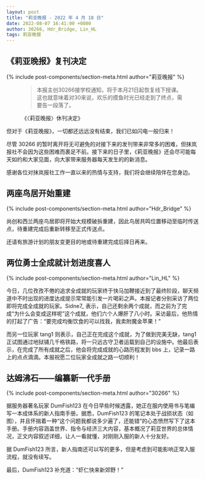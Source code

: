 ```yaml
---
layout: post
title: "莉亚晚报 - 2022 年 4 月 18 日"
date: 2022-08-07 16:41:00 +0800
author: 30266, Hdr_Bridge, Lin_HL
tags: 莉亚晚报
---
```


## 《莉亚晚报》复刊决定
{% include post-components/section-meta.html author="莉亚晚报" %}
<figure class="blockquote">
  <blockquote>
    <p>本报主创30266接学校通知，将于本月21日起恢复线下授课。这也就意味着对30来说，欢乐的摸鱼时光已经走到了终点，需要告一段落了。</p>
  </blockquote>
  <figcaption class="blockquote-footer">《〈莉亚晚报〉休刊决定》</figcaption>
</figure>

但对于《莉亚晚报》，一切都还远远没有结束，我们已如闪电一般归来！

尽管 30266 的暂时离开将无可避免的对接下来的发刊带来非常多的困难，但抹岚报社不会因为这些困难而裹足不前。接下来的日子里，《莉亚晚报》还会尽可能每天如约和大家见面，向大家带来服务器每天发生的的新消息。

感谢各位对抹岚报社工作一直以来的热情与支持，我们将会继续陪伴在您身边。

## 两座鸟居开始重建
{% include post-components/section-meta.html author="Hdr_Bridge" %}

尚创和西兰两座鸟居即将开始大规模破拆重建，因此鸟居共鸣位置移动至临时传送点，待重建完成后重新转移至正式传送点。

还请有旅游计划的朋友变更目的地或待重建完成后择日再来。

## 两位勇士全成就计划进度喜人
{% include post-components/section-meta.html author="Lin_HL" %}

今日，几位孜孜不倦的追求全成就的玩家终于快马加鞭接近到了最终阶段，聊天频道中不时出现的进度达成提示常常能引发一片喝彩之声。本报记者分别采访了两位即将完成全成就的玩家。Sidne7_ 表示，自己还剩余两个成就，而之前为了完成“为什么会变成这样呢”这个成就，他们六个人爆肝了八小时。采访最后，他热情的打起了广告：“要完成均衡饮食的可以找我，我卖附魔金苹果！”

而另一位玩家 tang1 则表示，自己正在完成这个成就，为了做到完美无缺，tang1 正试图通过地狱铺几千格铁路，将一只远古守卫者运载到自己的设施中。他最后表示，在完成了所有成就之后，他会将完成成就的心路历程发到 bbs 上，记录一路上的点点滴滴。本报祝愿二位玩家全成就之路一切顺利！

## 达姆沸石——编纂新一代手册
{% include post-components/section-meta.html author="30266" %}

据服务器著名玩家 DumFish123 在今日早些时候透露，她正在服内使用书与笔编写一本成体系的新人指南手册。据悉，DumFish123 的笔记本处于战损状态（如图），并且怀揣着一种“这个问题我都说多少遍了，还能错”的心态愤然写下了这本手册。手册内容涵盖世界、指令与经济三大内容，基本概况了莉亚世界的总体情况，正文内容叙述详细，让人一看就懂，对刚刚入服的新人十分友好。

据 DumFish123 所言，新人指南还可以写的更多，但是考虑到可能影响正常入服流程，就没有续写。

最后，DumFish123 补充道：“虾仁快来新郊野！”